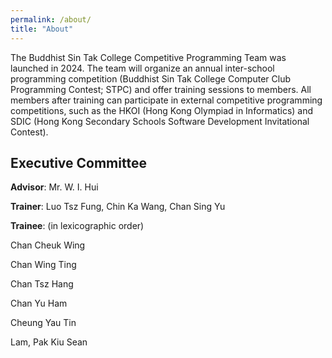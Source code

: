 ```yaml
---
permalink: /about/
title: "About"
---
```


The Buddhist Sin Tak College Competitive Programming Team was launched in 2024. The team will organize an annual inter-school programming competition (Buddhist Sin Tak College Computer Club Programming Contest; STPC) and offer training sessions to members. All members after training can participate in external competitive programming competitions, such as the HKOI (Hong Kong Olympiad in Informatics) and SDIC (Hong Kong Secondary Schools Software Development Invitational Contest).

## Executive Committee

**Advisor**: Mr. W. I. Hui

**Trainer**: Luo Tsz Fung, Chin Ka Wang, Chan Sing Yu

**Trainee**: (in lexicographic order)

Chan Cheuk Wing

Chan Wing Ting

Chan Tsz Hang

Chan Yu Ham

Cheung Yau Tin

Lam, Pak Kiu Sean

